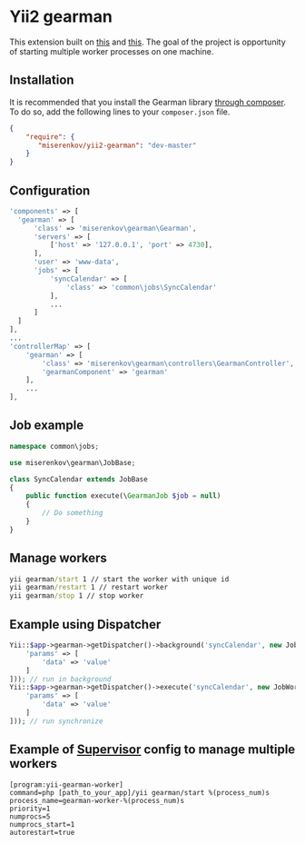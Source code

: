 # Yii2 gearman

This extension built on [this](https://github.com/Filsh/yii2-gearman) and [this](https://github.com/sinergi/gearman).
The goal of the project is opportunity of starting multiple worker processes on one machine. 

## Installation

It is recommended that you install the Gearman library [through composer](http://getcomposer.org/). To do so, add the following lines to your ``composer.json`` file.

```json
{
    "require": {
       "miserenkov/yii2-gearman": "dev-master"
    }
}
```

## Configuration

```php
'components' => [
  'gearman' => [
      'class' => 'miserenkov\gearman\Gearman',
      'servers' => [
          ['host' => '127.0.0.1', 'port' => 4730],
      ],
      'user' => 'www-data',
      'jobs' => [
          'syncCalendar' => [
              'class' => 'common\jobs\SyncCalendar'
          ],
          ...
      ]
  ]
],
...
'controllerMap' => [
    'gearman' => [
        'class' => 'miserenkov\gearman\controllers\GearmanController',
        'gearmanComponent' => 'gearman'
    ],
    ...
],
```

## Job example

```php
namespace common\jobs;

use miserenkov\gearman\JobBase;

class SyncCalendar extends JobBase
{
    public function execute(\GearmanJob $job = null)
    {
        // Do something
    }
}
```

## Manage workers

```cmd
yii gearman/start 1 // start the worker with unique id
yii gearman/restart 1 // restart worker
yii gearman/stop 1 // stop worker
```

## Example using Dispatcher

```php
Yii::$app->gearman->getDispatcher()->background('syncCalendar', new JobWorkload([
    'params' => [
        'data' => 'value'
    ]
])); // run in background
Yii::$app->gearman->getDispatcher()->execute('syncCalendar', new JobWorkload([
    'params' => [
        'data' => 'value'
    ]
])); // run synchronize
```

## Example of [Supervisor](http://supervisord.org/) config to manage multiple workers

```
[program:yii-gearman-worker]
command=php [path_to_your_app]/yii gearman/start %(process_num)s
process_name=gearman-worker-%(process_num)s
priority=1
numprocs=5
numprocs_start=1
autorestart=true
```